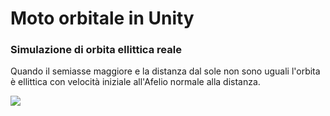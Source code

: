 # Moto orbitale in Unity

### Simulazione di orbita ellittica reale
Quando il semiasse maggiore e la distanza dal sole non sono uguali l'orbita è ellittica con velocità iniziale all'Afelio normale alla distanza.

[![](https://dl.dropboxusercontent.com/s/yp71ubd7x78r7z2/EllipticalOrbit.png?dl=1)](https://dl.dropboxusercontent.com/s/yfviqscss6nys30/EllipticalOrbit.mp4?dl=0)
